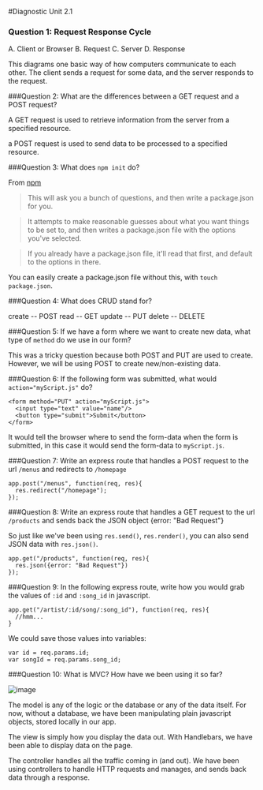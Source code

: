#Diagnostic Unit 2.1

### Question 1: Request Response Cycle

A. Client or Browser
B. Request
C. Server
D. Response

This diagrams one basic way of how computers communicate to each other. The client sends a request for some data, and the server responds to the request.

###Question 2: What are the differences between a GET request and a POST request?

A GET request is used to retrieve information from the server from a specified resource.

a POST request is used to send data to be processed to a specified resource.

###Question 3: What does `npm init` do?

From [npm](https://docs.npmjs.com/cli/init)

>This will ask you a bunch of questions, and then write a package.json for you.

>It attempts to make reasonable guesses about what you want things to be set to, and then writes a package.json file with the options you've selected.

>If you already have a package.json file, it'll read that first, and default to the options in there.

You can easily create a package.json file without this, with `touch package.json`.

###Question 4: What does CRUD stand for?

create   -- POST
read     -- GET
update   -- PUT
delete   -- DELETE

###Question 5: If we have a form where we want to create new data, what type of `method` do we use in our form?

This was a tricky question because both POST and PUT are used to create. However, we will be using POST to create new/non-existing data.  

###Question 6: If the following form was submitted, what would `action="myScript.js"` do?

```
<form method="PUT" action="myScript.js">
  <input type="text" value="name"/>
  <button type="submit">Submit</button>
</form>
```

It would tell the browser where to send the form-data when
the form is submitted, in this case it would send the form-data to `myScript.js`.

###Question 7: Write an express route that handles a POST request to the url `/menus` and redirects to `/homepage`

```
app.post("/menus", function(req, res){
  res.redirect("/homepage");
});
```

###Question 8: Write an express route that handles a GET request to the url `/products` and sends back the JSON object {error: "Bad Request"}

So just like we've been using `res.send()`, `res.render()`, you can also send JSON data with `res.json()`.

```
app.get("/products", function(req, res){
  res.json({error: "Bad Request"})
});
```

###Question 9: In the following express route, write how you would grab the values of `:id` and `:song_id` in javascript.

```
app.get("/artist/:id/song/:song_id"), function(req, res){
  //hmm...
}
```

We could save those values into variables:
```
var id = req.params.id;
var songId = req.params.song_id;
```

###Question 10: What is MVC? How have we been using it so far?

![image](https://upload.wikimedia.org/wikipedia/commons/thumb/a/a0/MVC-Process.svg/200px-MVC-Process.svg.png)

The model is any of the logic or the database or any of the data itself. For now, without a database, we have been manipulating plain javascript objects, stored locally in our app.

The view is simply how you display the data out. With Handlebars, we have been able to display data on the page.

The controller handles all the traffic coming in (and out). We have been using controllers to handle HTTP requests and manages, and sends back data through a response.
